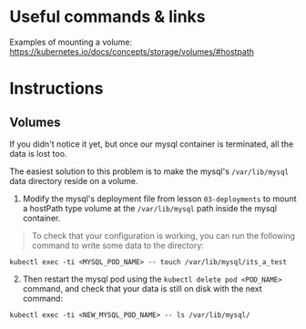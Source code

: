 # Useful commands & links

Examples of mounting a volume:
https://kubernetes.io/docs/concepts/storage/volumes/#hostpath

# Instructions

## Volumes

If you didn't notice it yet, but once our mysql container is terminated, all
the data is lost too.

The easiest solution to this problem is to make the mysql's `/var/lib/mysql`
data directory reside on a volume.

1. Modify the mysql's deployment file from lesson `03-deployments` to mount a
hostPath type volume at the `/var/lib/mysql` path inside the mysql container.

>To check that your configuration is working, you can run the following command
to write some data to the directory:

```
kubectl exec -ti <MYSQL_POD_NAME> -- touch /var/lib/mysql/its_a_test
```

2. Then restart the mysql pod using the `kubectl delete pod <POD_NAME>` command,
and check that your data is still on disk with the next command:

```
kubectl exec -ti <NEW_MYSQL_POD_NAME> -- ls /var/lib/mysql/
```